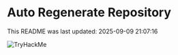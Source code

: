 # Auto Regenerate Repository

This README was last updated: 2025-09-09 21:07:16

 ![TryHackMe](https://tryhackme.com/badge/533634)